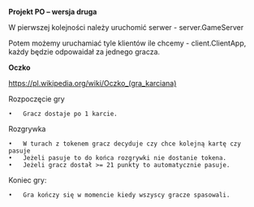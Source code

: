 **Projekt PO – wersja druga**

W pierwszej kolejności należy uruchomić serwer - server.GameServer

Potem możemy uruchamiać tyle klientów ile chcemy - client.ClientApp, każdy będzie odpowaidał za jednego gracza.

**Oczko**

https://pl.wikipedia.org/wiki/Oczko_(gra_karciana)

Rozpoczęcie gry 

    •	Gracz dostaje po 1 karcie.
Rozgrywka

    •	W turach z tokenem gracz decyduje czy chce kolejną kartę czy pasuje
    •	Jeżeli pasuje to do końca rozgrywki nie dostanie tokena.
    •	Jeżeli gracz dostał >= 21 punkty to automatycznie pasuje.
Koniec gry:

    •	Gra kończy się w momencie kiedy wszyscy gracze spasowali. 

